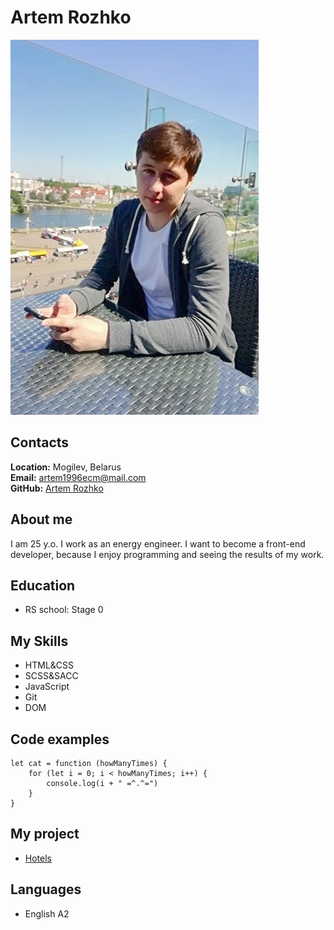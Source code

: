 # Artem Rozhko


![](/img/01.jpg)
## Contacts 
**Location:** Mogilev, Belarus  
**Email:** artem1996ecm@mail.com  
**GitHub:** [Artem Rozhko](https://github.com/Artem-Rozhko)  

## About me

I am 25 y.o. I work as an energy engineer. I want to become a front-end developer, because I enjoy programming and seeing the results of my work.

## Education

* RS school: Stage 0

## My Skills

* HTML&CSS
* SCSS&SACC
* JavaScript
* Git
* DOM

## Code examples

```
let cat = function (howManyTimes) {
    for (let i = 0; i < howManyTimes; i++) {
        console.log(i + " =^.^=")
    }
}
```

## My project

* [Hotels](https://artem-rozhko.github.io/Hotel/)   

## Languages

* English A2